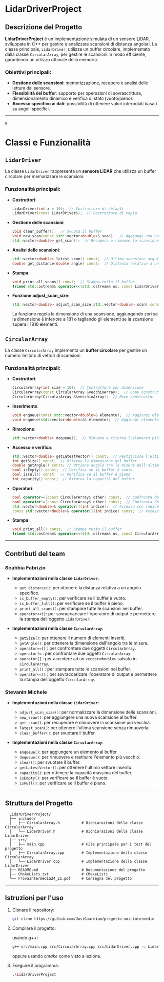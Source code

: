 # LidarDriverProject

## Descrizione del Progetto
**LidarDriverProject** è un'implementazione simulata di un sensore LiDAR, sviluppata in C++ per gestire e analizzare scansioni di distanza angolari. 
La classe principale, `LidarDriver`, utilizza un buffer circolare, implementato dalla classe `CircularArray`, 
per gestire le scansioni in modo efficiente, garantendo un utilizzo ottimale della memoria.

### Obiettivi principali:
- **Gestione delle scansioni**: memorizzazione, recupero e analisi delle letture dal sensore.
- **Flessibilità del buffer**: supporto per operazioni di sovrascrittura, dimensionamento dinamico e verifica di stato (vuoto/pieno).
- **Accesso specifico ai dati**: possibilità di ottenere valori interpolati basati su angoli specifici.

---
a
# Classi e Funzionalità

## `LidarDriver`
La classe `LidarDriver` rappresenta un **sensore LiDAR** che utilizza un buffer circolare per memorizzare le scansioni.

### Funzionalità principali:

- **Costruttori**:
  ```cpp
  LidarDriver(int x = 10);  // Costruttore di default
  LidarDriver(const LidarDriver&);  // Costruttore di copia
  ```
- **Gestione delle scansioni**:
  ```cpp
  void clear_buffer();  // Svuota il buffer
  void new_scan(const std::vector<double>& scan);  // Aggiunge una nuova scansione al buffer
  std::vector<double> get_scan();  // Recupera e rimuove la scansione più vecchia
  ```
- **Analisi delle scansioni**:
  ```cpp
  std::vector<double> latest_scan() const;  // Ultima scansione acquisita senza rimuoverla
  double get_distance(double angle) const;  // Distanza relativa a un angolo specifico
  ```
- **Stampa**:
  ```cpp
  void print_all_scans() const;  // Stampa tutto il buffer
  friend std::ostream& operator<<(std::ostream& os, const LidarDriver& driver);  // Stampa l'ultima lista dati inserita
  ```
- **Funzione adjust_scan_size**:
  ```cpp
  std::vector<double> adjust_scan_size(std::vector<double> scan) const;  // Normalizza la scansione a dimensioni tra 181 e 1810
  ```
  La funzione regola la dimensione di una scansione, aggiungendo zeri se la dimensione è inferiore a 181 o tagliando gli elementi se la scansione supera i 1810 elementi.


## `CircularArray`
La classe `CircularArray` implementa un **buffer circolare** per gestire un numero limitato di vettori di scansioni.

### Funzionalità principali:

- **Costruttori**:
  ```cpp
  CircularArray(int size = 10);  // Costruttore con dimensione
  CircularArray(const CircularArray &vecchioArray);  // Copy constructor
  CircularArray(CircularArray &&vecchioArray);  // Move constructor
  ```
- **Inserimento**:
  ```cpp
  void enqueue(const std::vector<double>& elemento);  // Aggiungi elemento al buffer
  void enqueue(std::vector<double>&& elemento);  // Aggiungi elemento al buffer (move)
  ```
- **Rimozione**:
  ```cpp
  std::vector<double> dequeue();  // Rimuove e ritorna l'elemento più vecchio
  ```
- **Accesso e verifica**:
  ```cpp
  std::vector<double> getLatestVector() const;  // Restituisce l'ultimo vettore inserito
  int getSize() const;  // Ottiene la dimensione del buffer
  double getAngle() const; // Ottiene angolo tra le misure dell'ultimo vettore inserito
  bool isEmpty() const;  // Verifica se il buffer è vuoto
  bool isFull() const;  // Verifica se il buffer è pieno
  int capacity() const;  // Ritorna la capacità del buffer
  ```
- **Operatori**:
  ```cpp
  bool operator==(const CircularArray& other) const;  // Confronta due CircularArray per uguaglianza
  bool operator!=(const CircularArray& other) const;  // Confronta due CircularArray per disuguaglianza
  std::vector<double>& operator[](int indice);  // Accesso con indice relativo
  const std::vector<double>& operator[](int indice) const;  // Accesso con indice relativo (const)
  ```
- **Stampa**:
  ```cpp
  void print_all() const;  // Stampa tutto il buffer
  friend std::ostream& operator<<(std::ostream& os, const CircularArray& array);  // Stampa l'ultima lista dati inserita
  ```
  
---

## Contributi del team

### Scabbia Fabrizio
- **Implementazioni nella classe `LidarDriver`**:
  - `get_distance()`: per ottenere la distanza relativa a un angolo specifico.
  - `is_buffer_empty()`: per verificare se il buffer è vuoto.
  - `is_buffer_full()`: per verificare se il buffer è pieno.
  - `print_all_scans()`: per stampare tutte le scansioni nel buffer.
  - `operator<<()`: per sovraccaricare l'operatore di output e permettere la stampa dell'oggetto `LidarDriver`.
  

- **Implementazioni nella classe `CircularArray`**:
  - `getSize()`: per ottenere il numero di elementi inseriti.
  - `getAngle()`: per ottenere la dimensione dell'angolo tra le misure.
  - `operator==()` : per confrontare due oggetti `CircularArray`.
  - `operator!=` : per confrontare due oggetti `CircularArray`.
  - `operator[]` : per accedere ad un `vector<double>` salvato in `CircularArray`.
  - `print_all()` : per stampare tutte le scansioni nel buffer.
  - `operator<<()` : per sovraccaricare l'operatore di output e permettere la stampa dell'oggetto `CircularArray`.
  
### Stevanin Michele
- **Implementazioni nella classe `LidarDriver`**:
  - `adjust_scan_size()`: per normalizzare la dimensione delle scansioni.
  - `new_scan()`: per aggiungere una nuova scansione al buffer.
  - `get_scan()`: per recuperare e rimuovere la scansione più vecchia.
  - `latest_scan()`: per ottenere l'ultima scansione senza rimuoverla.
  - `clear_buffer()`: per svuotare il buffer.

- **Implementazioni nella classe `CircularArray`**:
  - `enqueue()`: per aggiungere un elemento al buffer.
  - `dequeue()`: per rimuovere e restituire l'elemento più vecchio.
  - `clear()`: per svuotare il buffer.
  - `getLatestVector()`: per ottenere l'ultimo vettore inserito.
  - `capacity()`: per ottenere la capacità massima del buffer.
  - `isEmpty()`: per verificare se il buffer è vuoto.
  - `isFull()`: per verificare se il buffer è pieno.
  
---

## Struttura del Progetto
  ```plaintext
    LidarDriverProject/
    ├── include/
    │   ├── CircularArray.h          # Dichiarazioni della classe CircularArray
    │   └── LidarDriver.h            # Dichiarazioni della classe LidarDriver
    ├── src/
    │   ├── main.cpp                 # File principale per i test del progetto
    │   ├── CircularArray.cpp        # Implementazione della classe CircularArray
    │   └── LidarDriver.cpp          # Implementazione della classe LidarDriver
    ├── README.md                    # Documentazione del progetto
    ├── CMakeLists.txt               # CMakeLists
    └── ProvaIntermedia24_25.pdf     # Consegna del progetto
  ```

---

## Istruzioni per l'uso
1. Clonare il repository:
   ```bash
   git clone https://github.com/JustGuardian/progetto-uni-intermedio
   ```  
2. Compilare il progetto:
   
   usando *g++*:
   ```bash
   g++ src/main.cpp src/CircularArray.cpp src/LidarDriver.cpp -o LidarDriverProject
   ```
   oppure usando *cmake* come visto a lezione.
   
4. Eseguire il programma:
   ```bash
   .\LidarDriverProject
   ```
